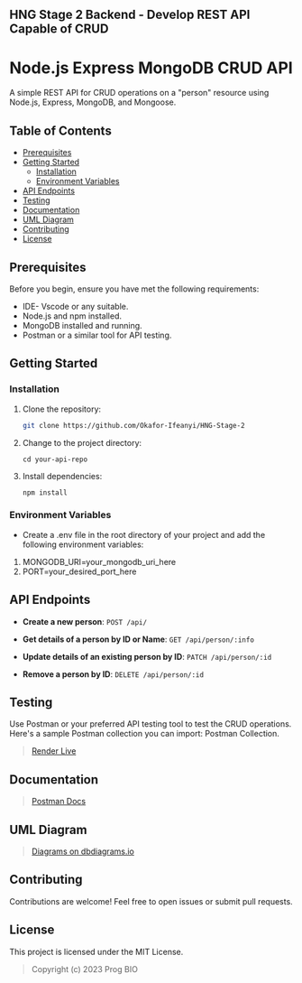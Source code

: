 ## HNG Stage 2 Backend - Develop REST API Capable of CRUD

# Node.js Express MongoDB CRUD API

A simple REST API for CRUD operations on a "person" resource using Node.js, Express, MongoDB, and Mongoose.

## Table of Contents

- [Prerequisites](#prerequisites)
- [Getting Started](#getting-started)
  - [Installation](#installation)
  - [Environment Variables](#environment-variables)
- [API Endpoints](#api-endpoints)
- [Testing](#testing)
- [Documentation](#documentation)
- [UML Diagram](#uml-diagram)
- [Contributing](#contributing)
- [License](#license)

## Prerequisites

Before you begin, ensure you have met the following requirements:

- IDE- Vscode or any suitable.
- Node.js and npm installed.
- MongoDB installed and running.
- Postman or a similar tool for API testing.

## Getting Started

### Installation

1. Clone the repository:

   ```bash
   git clone https://github.com/Okafor-Ifeanyi/HNG-Stage-2
   ```

2. Change to the project directory:

    `cd your-api-repo`

3. Install dependencies:

    `npm install`

### Environment Variables

- Create a .env file in the root directory of your project and add the following environment variables:

1.  MONGODB_URI=your_mongodb_uri_here
2.  PORT=your_desired_port_here

## API Endpoints
- **Create a new person**:  `POST /api/`
- **Get details of a person by ID or Name**:  `GET /api/person/:info`

- **Update details of an existing person by ID**:   `PATCH /api/person/:id`

- **Remove a person by ID**:  `DELETE /api/person/:id`

## Testing
Use Postman or your preferred API testing tool to test the CRUD operations. Here's a sample Postman collection you can import: Postman Collection.
>   [Render Live](https://vitals-8myt.onrender.com)

## Documentation
>   [Postman Docs](https://documenter.getpostman.com/view/19026826/2s93m7X2Jc)

## UML Diagram
>   [Diagrams on dbdiagrams.io](https://dbdiagram.io/d/64fe69fa02bd1c4a5e4dcb09)

## Contributing
Contributions are welcome! Feel free to open issues or submit pull requests.

## License
This project is licensed under the MIT License.

> Copyright (c) 2023 Prog BIO